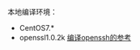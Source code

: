 本地编译环境：
- CentOS7.\* 
- openssl1.0.2k
[编译openssh的参考](https://blog.csdn.net/qpeity/article/details/109968365)


